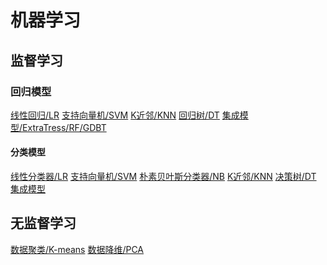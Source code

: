# 机器学习

## 监督学习

### 回归模型
[线性回归/LR]()
[支持向量机/SVM]()
[K近邻/KNN]()
[回归树/DT]()
[集成模型/ExtraTress/RF/GDBT]()

#### 分类模型
[线性分类器/LR]()
[支持向量机/SVM]()
[朴素贝叶斯分类器/NB]()
[K近邻/KNN]()
[决策树/DT]()
[集成模型]()

## 无监督学习
[数据聚类/K-means]()
[数据降维/PCA]()


